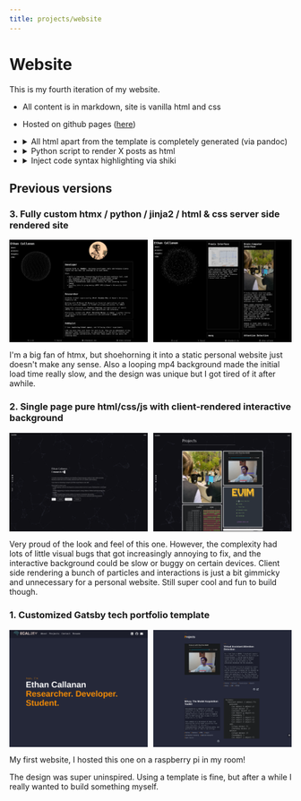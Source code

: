 ```yaml
---
title: projects/website
---
```


# Website

This is my fourth iteration of my website.

<div class="bullets-no-spacing">

- All content is in markdown, site is vanilla html and css
- Hosted on github pages ([here](https://github.com/e-cal/e-cal.github.io))
- <details><summary>All html apart from the template is completely generated (via pandoc)</summary>

  ```sh
  # from build script
  CSS_FILES=$(find styles/ -name "*.css" -exec echo --css=/{} \;)
  python process.py "$md_file" | \
      pandoc \
          $CSS_FILES \
          -f gfm \
          --mathjax \
          -t html \
          --template=template.html \
          --metadata title="$title" \
          --standalone \
          -o "$out"
  ```
  </details>
- <details><summary>Python script to render X posts as html</summary>

  ```python
  def tweet_to_html(url, tweet):
      html = f"""<blockquote>
  <div class="tweet">
  <div class="tweet-header">
  <a href="{url}"><img class="tweet-profile-pic" src="{tweet.user.profile_image_url}" /><span class="tweet-header-text">{tweet.user.name}<span class="tweet-screen-name">@{tweet.user.screen_name}</span></span></a>
  </div>
  <div class="tweet-body">
  {tweet.text}
  """
      if tweet.media:
          for m in tweet.media:
              html = html.replace(m["url"], "")
              html += f'\n<img class="tweet-image" src="{m["media_url_https"]}" />\n'
      html += "</div>\n</div>\n</blockquote>"
      return html
  ```
  </details>
- <details> <summary>Inject code syntax highlighting via shiki</summary>

  ```html
  <script type="module">
    import { codeToHtml } from "https://esm.sh/shiki@1.0.0";

    async function highlightCode() {
      const preBlocks = document.querySelectorAll("pre");
      for (const block of preBlocks) {
        var code = block.textContent;
        const lang = block.className.replace("sourceCode ", "");

        block.innerHTML = await codeToHtml(code, {
          lang: lang,
          theme: "catppuccin-mocha",
        });
      }
    }

    highlightCode();
  </script>
  ```

  </details>

</div>


## Previous versions

### 3. Fully custom htmx / python / jinja2 / html & css server side rendered site

<span style="display: flex; justify-content: space-between; width: 100%">
<img src="/assets/site3-home.png" style="width: 49%">
<img src="/assets/site3-projects.png" style="width: 49%">
</span>

I'm a big fan of htmx, but shoehorning it into a static personal website just
doesn't make any sense. Also a looping mp4 background made the initial load time
really slow, and the design was unique but I got tired of it after awhile.

### 2. Single page pure html/css/js with client-rendered interactive background

<span style="display: flex; justify-content: space-between; width: 100%">
<img src="/assets/site2-home.png" style="width: 49%">
<img src="/assets/site2-projects.png" style="width: 49%">
</span>

Very proud of the look and feel of this one. However, the complexity had lots of
little visual bugs that got increasingly annoying to fix, and the interactive
background could be slow or buggy on certain devices. Client side rendering a
bunch of particles and interactions is just a bit gimmicky and unnecessary for a
personal website. Still super cool and fun to build though.

### 1. Customized Gatsby tech portfolio template

<span style="display: flex; justify-content: space-between; width: 100%">
<img src="/assets/site1-home.png" style="width: 49%">
<img src="/assets/site1-projects.png" style="width: 49%">
</span>

My first website, I hosted this one on a raspberry pi in my room!

The design was super uninspired. Using a template is fine, but after a while I really wanted to build something myself.
